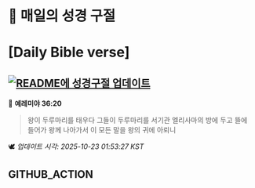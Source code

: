 # 🙏 매일의 성경 구절
# [Daily Bible verse]
## [![README에 성경구절 업데이트](https://github.com/DONGSUKA/first_test/actions/workflows/update-readme-bible.yml/badge.svg)](https://github.com/DONGSUKA/first_test/actions/workflows/update-readme-bible.yml)
<!-- START_BIBLE_VERSE -->
📖 **예레미야 36:20**
> 왕이 두루마리를 태우다 그들이 두루마리를 서기관 엘리사마의 방에 두고 뜰에 들어가 왕께 나아가서 이 모든 말을 왕의 귀에 아뢰니

🕊️ _업데이트 시각: 2025-10-23 01:53:27 KST_
  <!-- END_BIBLE_VERSE -->
## GITHUB_ACTION
